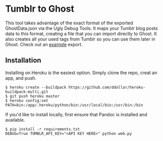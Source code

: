 # Tumblr to Ghost
This tool takes advantage of the exact format of the exported GhostData.json via the Ugly Debug Tools. It maps your Tumblr blog posts data to this format, creating a file that you can import directly to Ghost. It also creates all your used tags from Tumblr so you can use them later in Ghost. Check out an [example](https://gist.github.com/jpadilla/7290464) export.


## Installation
Installing on Heroku is the easiest option. Simply clone the repo, creat an app, and push.

```
$ heroku create --buildpack https://github.com/ddollar/heroku-buildpack-multi.git
$ git push heroku master
$ heroku config:set PATH=bin:/app/.heroku/python/bin:/usr/local/bin:/usr/bin:/bin
```

If you'd like to install locally, first ensure that Pandoc is installed and available.

```
$ pip install -r requirements.txt
DEBUG=True TUMBLR_API_KEY="<API KEY HERE>" python web.py
```

